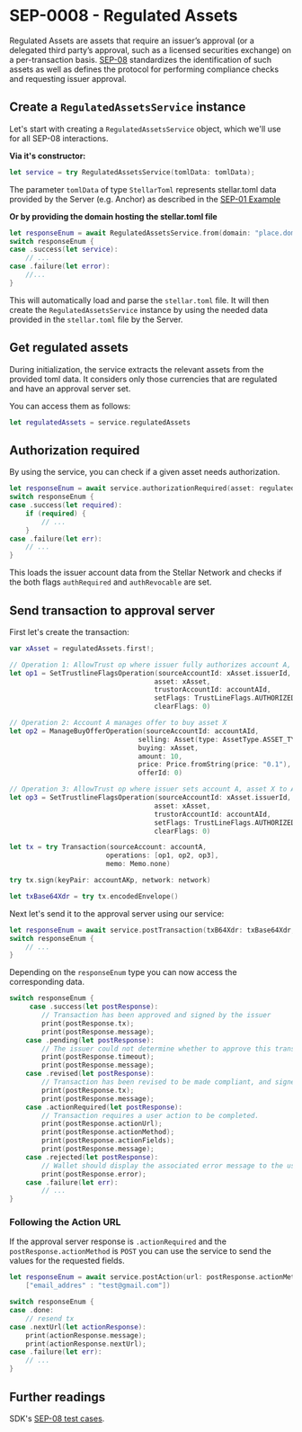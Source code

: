 
# SEP-0008 - Regulated Assets

Regulated Assets are assets that require an issuer’s approval (or a delegated third party’s approval, such as a licensed securities exchange) 
on a per-transaction basis. [SEP-08](https://github.com/stellar/stellar-protocol/blob/master/ecosystem/sep-0008.md)
standardizes the identification of such assets as well as defines the protocol for performing compliance checks and requesting issuer approval.

## Create a `RegulatedAssetsService` instance

Let's start with creating a `RegulatedAssetsService` object, which we'll use for all SEP-08 interactions.

**Via it's constructor:**

```swift
let service = try RegulatedAssetsService(tomlData: tomlData);
```

The parameter `tomlData` of type `StellarToml` represents stellar.toml data provided by the Server (e.g. Anchor) as described in the [SEP-01 Example](https://github.com/Soneso/stellar-ios-mac-sdk/blob/master/docs/SEP-0001.md)

**Or by providing the domain hosting the stellar.toml file**

```swift
let responseEnum = await RegulatedAssetsService.from(domain: "place.domain.com")
switch responseEnum {
case .success(let service):
    // ...
case .failure(let error):
    //...
}
```

This will automatically load and parse the `stellar.toml` file. It will then create the `RegulatedAssetsService` instance by using the needed data provided in the `stellar.toml` file by the Server.

## Get regulated assets

During initialization, the service extracts the relevant assets from the provided toml data. 
It considers only those currencies that are regulated and have an approval server set.

You can access them as follows:

```swift
let regulatedAssets = service.regulatedAssets
```

## Authorization required

By using the service, you can check if a given asset needs authorization.

```swift
let responseEnum = await service.authorizationRequired(asset: regulatedAssets.first!)
switch responseEnum {
case .success(let required):
    if (required) {
        // ...
    }
case .failure(let err):
    // ...
}
```

This loads the issuer account data from the Stellar Network and checks if the both 
flags `authRequired` and `authRevocable` are set.


## Send transaction to approval server

First let's create the transaction:

```swift
var xAsset = regulatedAssets.first!;

// Operation 1: AllowTrust op where issuer fully authorizes account A, asset X
let op1 = SetTrustlineFlagsOperation(sourceAccountId: xAsset.issuerId,
                                    asset: xAsset,
                                    trustorAccountId: accountAId,
                                    setFlags: TrustLineFlags.AUTHORIZED_FLAG,
                                    clearFlags: 0)

// Operation 2: Account A manages offer to buy asset X
let op2 = ManageBuyOfferOperation(sourceAccountId: accountAId,
                                selling: Asset(type: AssetType.ASSET_TYPE_NATIVE)!,
                                buying: xAsset,
                                amount: 10,
                                price: Price.fromString(price: "0.1"),
                                offerId: 0)

// Operation 3: AllowTrust op where issuer sets account A, asset X to AUTHORIZED_TO_MAINTAIN_LIABILITIES_FLAG state
let op3 = SetTrustlineFlagsOperation(sourceAccountId: xAsset.issuerId, 
                                    asset: xAsset,
                                    trustorAccountId: accountAId,
                                    setFlags: TrustLineFlags.AUTHORIZED_TO_MAINTAIN_LIABILITIES_FLAG,
                                    clearFlags: 0)

let tx = try Transaction(sourceAccount: accountA,
                        operations: [op1, op2, op3],
                        memo: Memo.none)

try tx.sign(keyPair: accountAKp, network: network)

let txBase64Xdr = try tx.encodedEnvelope()

```

Next let's send it to the approval server using our service:

```swift
let responseEnum = await service.postTransaction(txB64Xdr: txBase64Xdr, apporvalServer: xAsset.approvalServer)
switch responseEnum {
    // ...
}
```

Depending on the `responseEnum` type you can now access the corresponding data.

```swift
switch responseEnum {
     case .success(let postResponse):
        // Transaction has been approved and signed by the issuer
        print(postResponse.tx);
        print(postResponse.message);
    case .pending(let postResponse):
        // The issuer could not determine whether to approve this transaction at the moment. 
        print(postResponse.timeout);
        print(postResponse.message);
    case .revised(let postResponse):
        // Transaction has been revised to be made compliant, and signed by the issuer. 
        print(postResponse.tx);
        print(postResponse.message);      
    case .actionRequired(let postResponse):
        // Transaction requires a user action to be completed.
        print(postResponse.actionUrl);
        print(postResponse.actionMethod);
        print(postResponse.actionFields);
        print(postResponse.message);
    case .rejected(let postResponse):
        // Wallet should display the associated error message to the user.
        print(postResponse.error);
    case .failure(let err):
        // ...
}
```


### Following the Action URL

If the approval server response is `.actionRequired` and the `postResponse.actionMethod` is `POST` 
you can use the service to send the values for the requested fields. 

```swift
let responseEnum = await service.postAction(url: postResponse.actionMethod, actionFields: 
    ["email_addres" : "test@gmail.com"])

switch responseEnum {
case .done:
    // resend tx
case .nextUrl(let actionResponse):
    print(actionResponse.message);
    print(actionResponse.nextUrl);
case .failure(let err):
    // ...
}
```

## Further readings

SDK's [SEP-08 test cases](https://github.com/Soneso/stellar-ios-mac-sdk/blob/master/stellarsdk/stellarsdkTests/regulated_assets/RegulatedAssetsTestCase.swift).

